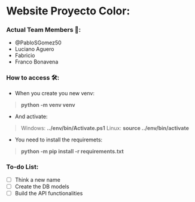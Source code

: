 # Website Proyecto Color:
### Actual Team Members :wave::
* @PabloSGomez50
* Luciano Aguero
* Fabricio 
* Franco Bonavena

### How to access :hammer_and_wrench::
- When you create you new venv:

> **python -m venv venv**

- And activate:

> Windows: **../env/bin/Activate.ps1**
> Linux: **source ../env/bin/activate**

- You need to install the requiremets:

> **python -m pip install -r requirements.txt**

### To-do List:
- [ ] Think a new name
- [ ] Create the DB models
- [ ] Build the API functionalities